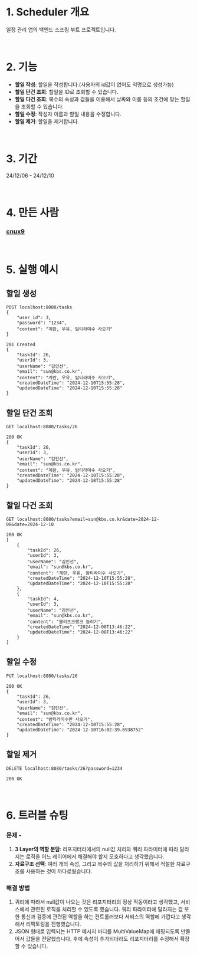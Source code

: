 # 1. Scheduler 개요
일정 관리 앱의 백엔드 스프링 부트 프로젝트입니다.

</br>

# 2. 기능
- **할일 작성**: 할일을 작성합니다.(사용자의 id값이 없어도 익명으로 생성가능)
- **할일 단건 조회**: 할일을 ID로 조회할 수 있습니다.
- **할일 다건 조회**: 복수의 속성과 값들을 이용해서 날짜와 이름 등의 조건에 맞는 할일을 조회할 수 있습니다.
- **할일 수정**: 작성자 이름과 할일 내용을 수정합니다.
- **할일 제거**: 할일을 제거합니다.
</br>

# 3. 기간
24/12/06 - 24/12/10

</br>

# 4. 만든 사람
### [cnux9](https://github.com/cnux9)

</br>

# 5. 실행 예시
## **할일 생성**
```
POST localhost:8080/tasks
{
    "user_id": 3,
    "password": "1234",
    "content": "계란, 우유, 밤티라미수 사오기"
}
```
```
201 Created
{
    "taskId": 26,
    "userId": 3,
    "userName": "김인선",
    "email": "sun@kbs.co.kr",
    "content": "계란, 우유, 밤티라미수 사오기",
    "createdDateTime": "2024-12-10T15:55:28",
    "updatedDateTime": "2024-12-10T15:55:28"
}
```
## **할일 단건 조회**
```
GET localhost:8080/tasks/26
```
```
200 OK
{
    "taskId": 26,
    "userId": 3,
    "userName": "김인선",
    "email": "sun@kbs.co.kr",
    "content": "계란, 우유, 밤티라미수 사오기",
    "createdDateTime": "2024-12-10T15:55:28",
    "updatedDateTime": "2024-12-10T15:55:28"
}
```
## **할일 다건 조회**
```
GET localhost:8080/tasks?email=sun@kbs.co.kr&date=2024-12-08&date=2024-12-10
```
```
200 OK
[
    {
        "taskId": 26,
        "userId": 3,
        "userName": "김인선",
        "email": "sun@kbs.co.kr",
        "content": "계란, 우유, 밤티라미수 사오기",
        "createdDateTime": "2024-12-10T15:55:28",
        "updatedDateTime": "2024-12-10T15:55:28"
    },
    {
        "taskId": 4,
        "userId": 3,
        "userName": "김인선",
        "email": "sun@kbs.co.kr",
        "content": "블리츠크랭크 놀리기",
        "createdDateTime": "2024-12-08T13:46:22",
        "updatedDateTime": "2024-12-08T13:46:22"
    }
]
```
## **할일 수정**
```
PUT localhost:8080/tasks/26
```
```
200 OK
{
    "taskId": 26,
    "userId": 3,
    "userName": "김인선",
    "email": "sun@kbs.co.kr",
    "content": "밤티라미수만 사오기",
    "createdDateTime": "2024-12-10T15:55:28",
    "updatedDateTime": "2024-12-10T16:02:39.6938752"
}
```
## **할일 제거**
```
DELETE localhost:8080/tasks/26?password=1234
```
```
200 OK
```
</br>

# 6. 트러블 슈팅

### 문제 - 
1. **3 Layer의 역할 분담**: 리포지터리에서의 null값 처리와 쿼리 파라미터에 따라 달라지는 로직을 어느 레이어에서 해결해야 할지 모호하다고 생각했습니다.
2. **자료구조 선택**: 여러 개의 속성, 그리고 복수의 값을 처리하기 위해서 적절한 자료구조를 사용하는 것이 까다로웠습니다.

### 해결 방법
1. 쿼리에 따라서 null값이 나오는 것은 리포지터리의 정상 작동이라고 생각했고, 서비스에서 관련된 로직을 처리할 수 있도록 했습니다. 쿼리 파라미터에 달라지는 값 또한 통신과 검증에 관련된 역할을 하는 컨트롤러보다 서비스의 역할에 가깝다고 생각해서 리팩토링을 진행했습니다.
2. JSON 형태로 입력되는 HTTP 메시지 바디를 MultiValueMap에 매핑되도록 만들어서 값들을 전달했습니다. 후에 속성이 추가되더라도 리포지터리를 수정해서 확장할 수 있습니다.

</br>
